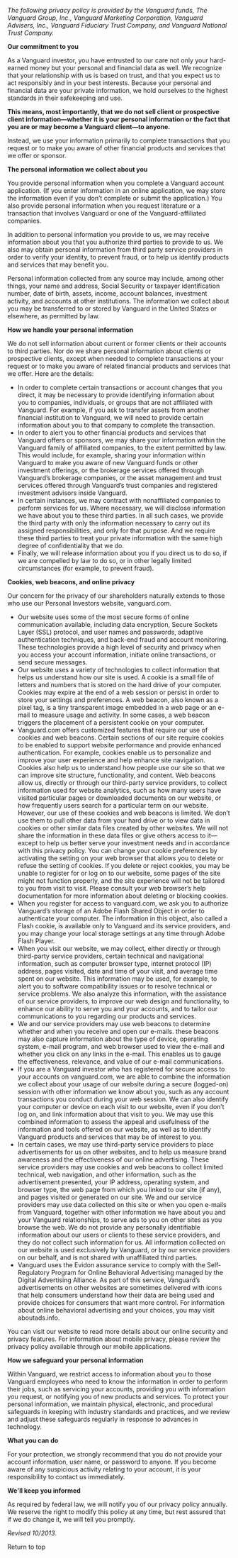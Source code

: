 _The following privacy policy is provided by the Vanguard funds, The Vanguard Group, Inc., Vanguard Marketing Corporation, Vanguard Advisers, Inc., Vanguard Fiduciary Trust Company, and Vanguard National Trust Company._

**Our commitment to you**

As a Vanguard investor, you have entrusted to our care not only your hard-earned money but your personal and financial data as well. We recognize that your relationship with us is based on trust, and that you expect us to act responsibly and in your best interests. Because your personal and financial data are your private information, we hold ourselves to the highest standards in their safekeeping and use.

**This means, most importantly, that we do not sell client or prospective client information—whether it is your personal information or the fact that you are or may become a Vanguard client—to anyone.**

Instead, we use your information primarily to complete transactions that you request or to make you aware of other financial products and services that we offer or sponsor.

**The personal information we collect about you**

You provide personal information when you complete a Vanguard account application. (If you enter information in an online application, we may store the information even if you don’t complete or submit the application.) You also provide personal information when you request literature or a transaction that involves Vanguard or one of the Vanguard-affiliated companies.

In addition to personal information you provide to us, we may receive information about you that you authorize third parties to provide to us. We also may obtain personal information from third party service providers in order to verify your identity, to prevent fraud, or to help us identify products and services that may benefit you.

Personal information collected from any source may include, among other things, your name and address, Social Security or taxpayer identification number, date of birth, assets, income, account balances, investment activity, and accounts at other institutions. The information we collect about you may be transferred to or stored by Vanguard in the United States or elsewhere, as permitted by law.

**How we handle your personal information**

We do not sell information about current or former clients or their accounts to third parties. Nor do we share personal information about clients or prospective clients, except when needed to complete transactions at your request or to make you aware of related financial products and services that we offer. Here are the details:

*   In order to complete certain transactions or account changes that you direct, it may be necessary to provide identifying information about you to companies, individuals, or groups that are not affiliated with Vanguard. For example, if you ask to transfer assets from another financial institution to Vanguard, we will need to provide certain information about you to that company to complete the transaction.
*   In order to alert you to other financial products and services that Vanguard offers or sponsors, we may share your information within the Vanguard family of affiliated companies, to the extent permitted by law. This would include, for example, sharing your information within Vanguard to make you aware of new Vanguard funds or other investment offerings, or the brokerage services offered through Vanguard’s brokerage companies, or the asset management and trust services offered through Vanguard’s trust companies and registered investment advisors inside Vanguard.
*   In certain instances, we may contract with nonaffiliated companies to perform services for us. Where necessary, we will disclose information we have about you to these third parties. In all such cases, we provide the third party with only the information necessary to carry out its assigned responsibilities, and only for that purpose. And we require these third parties to treat your private information with the same high degree of confidentiality that we do.
*   Finally, we will release information about you if you direct us to do so, if we are compelled by law to do so, or in other legally limited circumstances (for example, to prevent fraud).

**Cookies, web beacons, and online privacy**

Our concern for the privacy of our shareholders naturally extends to those who use our Personal Investors website, vanguard.com.

*   Our website uses some of the most secure forms of online communication available, including data encryption, Secure Sockets Layer (SSL) protocol, and user names and passwords, adaptive authentication techniques, and back-end fraud and account monitoring.  These technologies provide a high level of security and privacy when you access your account information, initiate online transactions, or send secure messages.
*   Our website uses a variety of technologies to collect information that helps us understand how our site is used. A cookie is a small file of letters and numbers that is stored on the hard drive of your computer. Cookies may expire at the end of a web session or persist in order to store your settings and preferences. A web beacon, also known as a pixel tag, is a tiny transparent image embedded in a web page or an e-mail to measure usage and activity. In some cases, a web beacon triggers the placement of a persistent cookie on your computer.
*   Vanguard.com offers customized features that require our use of cookies and web beacons. Certain sections of our site require cookies to be enabled to support website performance and provide enhanced authentication. For example, cookies enable us to personalize and improve your user experience and help enhance site navigation. Cookies also help us to understand how people use our site so that we can improve site structure, functionality, and content. Web beacons allow us, directly or through our third-party service providers, to collect information used for website analytics, such as how many users have visited particular pages or downloaded documents on our website, or how frequently users search for a particular term on our website. However, our use of these cookies and web beacons is limited. We don’t use them to pull other data from your hard drive or to view data in cookies or other similar data files created by other websites. We will not share the information in these data files or give others access to it—except to help us better serve your investment needs and in accordance with this privacy policy. You can change your cookie preferences by activating the setting on your web browser that allows you to delete or refuse the setting of cookies. If you delete or reject cookies, you may be unable to register for or log on to our website, some pages of the site might not function properly, and the site experience will not be tailored to you from visit to visit. Please consult your web browser’s help documentation for more information about deleting or blocking cookies.
*   When you register for access to vanguard.com, we ask you to authorize Vanguard’s storage of an Adobe Flash Shared Object in order to authenticate your computer. The information in this object, also called a Flash cookie, is available only to Vanguard and its service providers, and you may change your local storage settings at any time through Adobe Flash Player.
*   When you visit our website, we may collect, either directly or through third-party service providers, certain technical and navigational information, such as computer browser type, internet protocol (IP) address, pages visited, date and time of your visit, and average time spent on our website. This information may be used, for example, to alert you to software compatibility issues or to resolve technical or service problems. We also analyze this information, with the assistance of our service providers, to improve our web design and functionality, to enhance our ability to serve you and your accounts, and to tailor our communications to you regarding our products and services.
*   We and our service providers may use web beacons to determine whether and when you receive and open our e-mails. these beacons may also capture information about the type of device, operating system, e-mail program, and web browser used to view the e-mail and whether you click on any links in the e-mail. This enables us to gauge the effectiveness, relevance, and value of our e-mail communications.
*   If you are a Vanguard investor who has registered for secure access to your accounts on vanguard.com, we are able to combine the information we collect about your usage of our website during a secure (logged-on) session with other information we know about you, such as any account transactions you conduct during your web session. We can also identify your computer or device on each visit to our website, even if you don’t log on, and link information about that visit to you. We may use this combined information to assess the appeal and usefulness of the information and tools offered on our website, as well as to identify Vanguard products and services that may be of interest to you.
*   In certain cases, we may use third-party service providers to place advertisements for us on other websites, and to help us measure brand awareness and the effectiveness of our online advertising. These service providers may use cookies and web beacons to collect limited technical, web navigation, and other information, such as the advertisement presented, your IP address, operating system, and browser type, the web page from which you linked to our site (if any), and pages visited or generated on our site. We and our service providers may use data collected on this site or when you open e-mails from Vanguard, together with other information we have about you and your Vanguard relationships, to serve ads to you on other sites as you browse the web. We do not provide any personally identifiable information about our users or clients to these service providers, and they do not collect such information for us. All information collected on our website is used exclusively by Vanguard, or by our service providers on our behalf, and is not shared with unaffiliated third parties.
*   Vanguard uses the Evidon assurance service to comply with the Self-Regulatory Program for Online Behavioral Advertising managed by the Digital Advertising Alliance. As part of this service, Vanguard’s advertisements on other websites are sometimes delivered with icons that help consumers understand how their data are being used and provide choices for consumers that want more control. For information about online behavioral advertising and your choices, you may visit aboutads.info.

You can visit our website to read more details about our online security and privacy features. For information about mobile privacy, please review the privacy policy available through our mobile applications.

**How we safeguard your personal information**

Within Vanguard, we restrict access to information about you to those Vanguard employees who need to know the information in order to perform their jobs, such as servicing your accounts, providing you with information you request, or notifying you of new products and services. To protect your personal information, we maintain physical, electronic, and procedural safeguards in keeping with industry standards and practices, and we review and adjust these safeguards regularly in response to advances in technology.

**What you can do**

For your protection, we strongly recommend that you do not provide your account information, user name, or password to anyone. If you become aware of any suspicious activity relating to your account, it is your responsibility to contact us immediately.

**We'll keep you informed**

As required by federal law, we will notify you of our privacy policy annually. We reserve the right to modify this policy at any time, but rest assured that if we do change it, we will tell you promptly.

_Revised 10/2013_.

Return to top